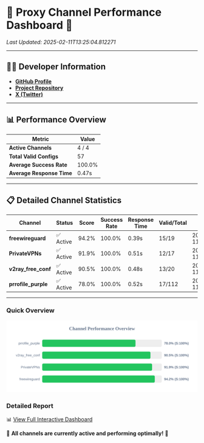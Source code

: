 # 🌟 Proxy Channel Performance Dashboard 🌟

_Last Updated: 2025-02-11T13:25:04.812271_

---

## 👩‍💻 Developer Information

- **[GitHub Profile](https://github.com/4n0nymou3)**  
- **[Project Repository](https://github.com/4n0nymou3/multi-proxy-config-fetcher)**  
- **[X (Twitter)](https://x.com/4n0nymou3)**  

---

## 📊 Performance Overview

| Metric                | Value       |
|-----------------------|-------------|
| **Active Channels**   | 4 / 4       |
| **Total Valid Configs** | 57          |
| **Average Success Rate** | 100.0%      |
| **Average Response Time** | 0.47s       |

---

## 📋 Detailed Channel Statistics

| Channel          | Status     | Score  | Success Rate | Response Time | Valid/Total | Last Success               |
|------------------|------------|--------|--------------|---------------|-------------|----------------------------|
| **freewireguard**  | ✅ Active  | 94.2%  | 100.0% | 0.39s         | 15/19       | 2025-02-11T13:25:04.810878 |
| **PrivateVPNs**  | ✅ Active  | 91.9%  | 100.0% | 0.51s         | 12/17       | 2025-02-11T13:25:04.396069 |
| **v2ray_free_conf**  | ✅ Active  | 90.5%  | 100.0% | 0.48s         | 13/20       | 2025-02-11T13:25:03.853558 |
| **prrofile_purple**  | ✅ Active  | 78.0%  | 100.0% | 0.52s         | 17/112       | 2025-02-11T13:25:03.336920 |

---

### Quick Overview
<div align="center">
  <a href="https://raw.githubusercontent.com/nullluser/NullRepo/refs/heads/main/assets/channel_stats_chart.svg">
    <img src="https://raw.githubusercontent.com/nullluser/NullRepo/refs/heads/main/assets/channel_stats_chart.svg" alt="Source Performance Statistics" width="800">
  </a>
</div>

### Detailed Report
📊 [View Full Interactive Dashboard](https://htmlpreview.github.io/?https://github.com/nullluser/NullRepo/blob/main/assets/performance_report.html)

🎉 **All channels are currently active and performing optimally!** 🎉
